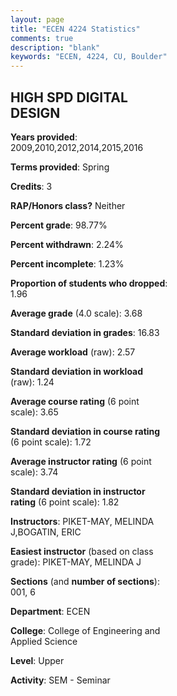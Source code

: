 ```yaml
---
layout: page
title: "ECEN 4224 Statistics"
comments: true
description: "blank"
keywords: "ECEN, 4224, CU, Boulder"
--- 
```

<head>
<script src="https://ajax.googleapis.com/ajax/libs/jquery/2.1.3/jquery.min.js"></script>
<script src="https://dl.dropboxusercontent.com/s/pc42nxpaw1ea4o9/highcharts.js?dl=0"></script>
<!-- <script src="../assets/js/highcharts.js"></script> -->
<style type="text/css">@font-face {
	font-family: "Bebas Neue";
	src: url(https://www.filehosting.org/file/details/544349/BebasNeue%20Regular.otf) format("opentype");
	}
	h1.Bebas { 
		font-family: "Bebas Neue", Verdana, Tahoma;
	}
</style>
</head>
<body>
	<div id="container" style="float: right; width: 45%; height: 88%; margin-left: 2.5%; margin-right: 2.5%;"></div>
	<script language="JavaScript">
		$(document).ready(function() {
		var chart = {type: 'column'};
		var title = {text: 'Grade Distribution'};
		var xAxis = {categories: ['A','B','C','D','F'],crosshair: true};
		var yAxis = {min: 0,title: {text: 'Percentage'}};
		var tooltip = {headerFormat: '<center><b><span style="font-size:20px">{point.key}</span></b></center>',
		               pointFormat: '<td style="padding:0"><b>{point.y:.1f}%</b></td>',
		               footerFormat: '</table>',shared: true,useHTML: true};
		var plotOptions = {column: {pointPadding: 0.0,borderWidth: 0}};  
		var credits = {enabled: false};var series= [{name: 'Percent',data: [75.68,21.62,2.7,0.0,0.0,]}];
		var json = {};
		json.chart = chart;
		json.title = title;
		json.tooltip = tooltip;
		json.xAxis = xAxis;
		json.yAxis = yAxis;  
		json.series = series;
		json.plotOptions = plotOptions;  
		json.credits = credits;
		$('#container').highcharts(json);
	});
	</script>
</body>
			   
## HIGH SPD DIGITAL DESIGN

**Years provided**: 2009,2010,2012,2014,2015,2016

**Terms provided**: Spring

**Credits**: 3

**RAP/Honors class?** Neither

**Percent grade**: 98.77%

**Percent withdrawn**: 2.24%

**Percent incomplete**: 1.23%

**Proportion of students who dropped**: 1.96

**Average grade** (4.0 scale): 3.68

**Standard deviation in grades**: 16.83

**Average workload** (raw): 2.57

**Standard deviation in workload** (raw): 1.24

**Average course rating** (6 point scale): 3.65

**Standard deviation in course rating** (6 point scale): 1.72

**Average instructor rating** (6 point scale): 3.74

**Standard deviation in instructor rating** (6 point scale): 1.82

**Instructors**: PIKET-MAY, MELINDA J,BOGATIN, ERIC

**Easiest instructor** (based on class grade): PIKET-MAY, MELINDA J

**Sections** (and **number of sections**): 001, 6

**Department**: ECEN

**College**: College of Engineering and Applied Science

**Level**: Upper

**Activity**: SEM - Seminar